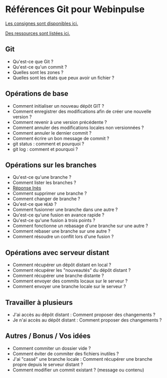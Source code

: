 # Références Git pour Webinpulse

[Les consignes sont disponibles ici.](consignes.md)

[Des ressources sont listées ici.](ressources.md)

## Git

* Qu'est-ce que Git ?
* Qu'est-ce qu'un commit ?
* Quelles sont les zones ?
* Quelles sont les états que peux avoir un fichier ?

## Opérations de base

* Comment initialiser un nouveau dépôt GIT ?
* Comment enregistrer des modifications afin de créer une nouvelle version ?
* Comment revenir à une version précédente ?
* Comment annuler des modifications locales non versionnées ?
* Comment annuler le dernier commit ?
* Comment écrire un bon message de commit ?
* git status : comment et pourquoi ?
* git log : comment et pourquoi ?

## Opérations sur les branches

* Qu'est-ce qu'une branche ?
* Comment lister les branches ?
* [Réponse Inès](branches/creer-une-branche.md)
* Comment supprimer une branche ?
* Comment changer de branche ?
* Qu'est-ce que `HEAD` ?
* Comment fusionner une branche dans une autre ?
* Qu'est-ce qu'une fusion en avance rapide ?
* Qu'est-ce qu'une fusion à trois points ?
* Comment fonctionne un rebasage d'une branche sur une autre ?
* Comment rebaser une branche sur une autre ?
* Comment résoudre un conflit lors d'une fusion ?

## Opérations avec serveur distant

* Comment récupérer un dépôt distant en local ?
* Comment récupérer les "nouveautés" du dépôt distant ?
* Comment récupérer une branche distante ?
* Comment envoyer des commits locaux sur le serveur ?
* Comment envoyer une branche locale sur le serveur ?

## Travailler à plusieurs

* J'ai accès au dépôt distant : Comment proposer des changements ?
* Je n'ai accès au dépôt distant : Comment proposer des changements ?

## Autres / Bonus / Vos idées

* Comment commiter un dossier vide ?
* Comment éviter de commiter des fichiers inutiles ?
* J'ai "cassé" une branche locale : Comment récupérer une branche propre depuis le serveur distant ?
* Comment modifier un commit existant ? (message ou contenu)
